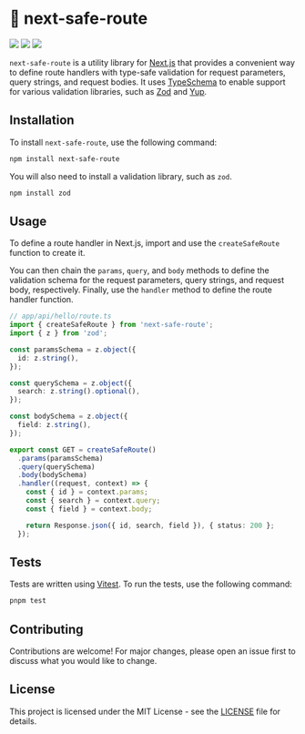 # 🧷 next-safe-route</h1>

<p>
  <img src="https://img.shields.io/npm/v/next-safe-route" />
  <img src="https://img.shields.io/github/actions/workflow/status/richardsolomou/next-safe-route/release.yaml" />
  <img src="https://img.shields.io/npm/l/next-safe-route" />
</p>

`next-safe-route` is a utility library for [Next.js](https://nextjs.org) that provides a convenient way to define route handlers with type-safe validation for request parameters, query strings, and request bodies. It uses [TypeSchema](https://typeschema.com) to enable support for various validation libraries, such as [Zod](https://zod.dev) and [Yup](https://github.com/jquense/yup).

## Installation

To install `next-safe-route`, use the following command:

```sh
npm install next-safe-route
```

You will also need to install a validation library, such as `zod`.

```sh
npm install zod
```

## Usage

To define a route handler in Next.js, import and use the `createSafeRoute` function to create it.

You can then chain the `params`, `query`, and `body` methods to define the validation schema for the request parameters, query strings, and request body, respectively. Finally, use the `handler` method to define the route handler function.

```ts
// app/api/hello/route.ts
import { createSafeRoute } from 'next-safe-route';
import { z } from 'zod';

const paramsSchema = z.object({
  id: z.string(),
});

const querySchema = z.object({
  search: z.string().optional(),
});

const bodySchema = z.object({
  field: z.string(),
});

export const GET = createSafeRoute()
  .params(paramsSchema)
  .query(querySchema)
  .body(bodySchema)
  .handler((request, context) => {
    const { id } = context.params;
    const { search } = context.query;
    const { field } = context.body;

    return Response.json({ id, search, field }), { status: 200 };
  });
```

## Tests

Tests are written using [Vitest](https://vitest.dev). To run the tests, use the following command:

```sh
pnpm test
```

## Contributing

Contributions are welcome! For major changes, please open an issue first to discuss what you would like to change.

## License

This project is licensed under the MIT License - see the [LICENSE](LICENSE) file for details.
